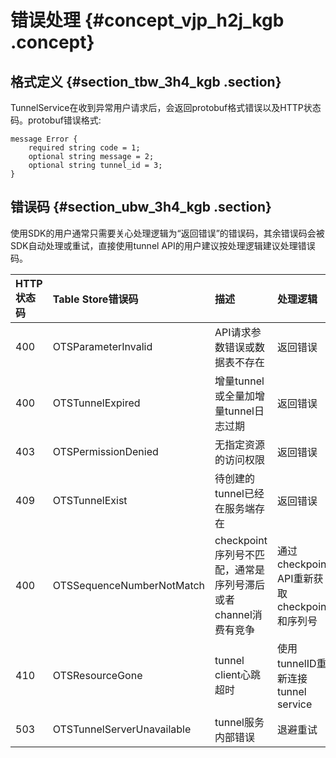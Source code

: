 # 错误处理 {#concept_vjp_h2j_kgb .concept}

## 格式定义 {#section_tbw_3h4_kgb .section}

TunnelService在收到异常用户请求后，会返回protobuf格式错误以及HTTP状态码。protobuf错误格式:

```
message Error {
    required string code = 1;
    optional string message = 2;
    optional string tunnel_id = 3;
}
```

## 错误码 {#section_ubw_3h4_kgb .section}

使用SDK的用户通常只需要关心处理逻辑为“返回错误”的错误码，其余错误码会被SDK自动处理或重试，直接使用tunnel API的用户建议按处理逻辑建议处理错误码。

|HTTP状态码|Table Store错误码|描述|处理逻辑|
|:------|:-------------|:-|:---|
|400|OTSParameterInvalid|API请求参数错误或数据表不存在|返回错误|
|400|OTSTunnelExpired|增量tunnel或全量加增量tunnel日志过期|返回错误|
|403|OTSPermissionDenied|无指定资源的访问权限|返回错误|
|409|OTSTunnelExist|待创建的tunnel已经在服务端存在|返回错误|
|400|OTSSequenceNumberNotMatch|checkpoint序列号不匹配，通常是序列号滞后或者channel消费有竞争|通过checkpoint API重新获取checkpoint和序列号|
|410|OTSResourceGone|tunnel client心跳超时|使用tunnelID重新连接tunnel service|
|503|OTSTunnelServerUnavailable|tunnel服务内部错误|退避重试|

